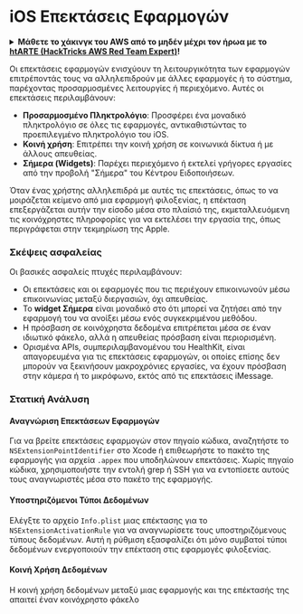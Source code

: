 # iOS Επεκτάσεις Εφαρμογών

<details>

<summary><strong>Μάθετε το χάκινγκ του AWS από το μηδέν μέχρι τον ήρωα με το</strong> <a href="https://training.hacktricks.xyz/courses/arte"><strong>htARTE (HackTricks AWS Red Team Expert)</strong></a><strong>!</strong></summary>

Άλλοι τρόποι για να υποστηρίξετε το HackTricks:

* Εάν θέλετε να δείτε την **εταιρεία σας να διαφημίζεται στο HackTricks** ή να **κατεβάσετε το HackTricks σε μορφή PDF** ελέγξτε τα [**ΣΧΕΔΙΑ ΣΥΝΔΡΟΜΗΣ**](https://github.com/sponsors/carlospolop)!
* Αποκτήστε το [**επίσημο PEASS & HackTricks swag**](https://peass.creator-spring.com)
* Ανακαλύψτε [**The PEASS Family**](https://opensea.io/collection/the-peass-family), τη συλλογή μας από αποκλειστικά [**NFTs**](https://opensea.io/collection/the-peass-family)
* **Συμμετάσχετε** στην 💬 [**ομάδα Discord**](https://discord.gg/hRep4RUj7f) ή στην [**ομάδα telegram**](https://t.me/peass) ή **ακολουθήστε** μας στο **Twitter** 🐦 [**@carlospolopm**](https://twitter.com/hacktricks_live)**.**
* **Μοιραστείτε τα χάκινγκ κόλπα σας υποβάλλοντας PRs** στα αποθετήρια [**HackTricks**](https://github.com/carlospolop/hacktricks) και [**HackTricks Cloud**](https://github.com/carlospolop/hacktricks-cloud) στο github.

</details>

Οι επεκτάσεις εφαρμογών ενισχύουν τη λειτουργικότητα των εφαρμογών επιτρέποντάς τους να αλληλεπιδρούν με άλλες εφαρμογές ή το σύστημα, παρέχοντας προσαρμοσμένες λειτουργίες ή περιεχόμενο. Αυτές οι επεκτάσεις περιλαμβάνουν:

- **Προσαρμοσμένο Πληκτρολόγιο**: Προσφέρει ένα μοναδικό πληκτρολόγιο σε όλες τις εφαρμογές, αντικαθιστώντας το προεπιλεγμένο πληκτρολόγιο του iOS.
- **Κοινή χρήση**: Επιτρέπει την κοινή χρήση σε κοινωνικά δίκτυα ή με άλλους απευθείας.
- **Σήμερα (Widgets)**: Παρέχει περιεχόμενο ή εκτελεί γρήγορες εργασίες από την προβολή "Σήμερα" του Κέντρου Ειδοποιήσεων.

Όταν ένας χρήστης αλληλεπιδρά με αυτές τις επεκτάσεις, όπως το να μοιράζεται κείμενο από μια εφαρμογή φιλοξενίας, η επέκταση επεξεργάζεται αυτήν την είσοδο μέσα στο πλαίσιό της, εκμεταλλευόμενη τις κοινόχρηστες πληροφορίες για να εκτελέσει την εργασία της, όπως περιγράφεται στην τεκμηρίωση της Apple.

### **Σκέψεις ασφαλείας**

Οι βασικές ασφαλείς πτυχές περιλαμβάνουν:

- Οι επεκτάσεις και οι εφαρμογές που τις περιέχουν επικοινωνούν μέσω επικοινωνίας μεταξύ διεργασιών, όχι απευθείας.
- Το **widget Σήμερα** είναι μοναδικό στο ότι μπορεί να ζητήσει από την εφαρμογή του να ανοίξει μέσω ενός συγκεκριμένου μεθόδου.
- Η πρόσβαση σε κοινόχρηστα δεδομένα επιτρέπεται μέσα σε έναν ιδιωτικό φάκελο, αλλά η απευθείας πρόσβαση είναι περιορισμένη.
- Ορισμένα APIs, συμπεριλαμβανομένου του HealthKit, είναι απαγορευμένα για τις επεκτάσεις εφαρμογών, οι οποίες επίσης δεν μπορούν να ξεκινήσουν μακροχρόνιες εργασίες, να έχουν πρόσβαση στην κάμερα ή το μικρόφωνο, εκτός από τις επεκτάσεις iMessage.

### Στατική Ανάλυση

#### **Αναγνώριση Επεκτάσεων Εφαρμογών**

Για να βρείτε επεκτάσεις εφαρμογών στον πηγαίο κώδικα, αναζητήστε το `NSExtensionPointIdentifier` στο Xcode ή επιθεωρήστε το πακέτο της εφαρμογής για αρχεία `.appex` που υποδηλώνουν επεκτάσεις. Χωρίς πηγαίο κώδικα, χρησιμοποιήστε την εντολή grep ή SSH για να εντοπίσετε αυτούς τους αναγνωριστές μέσα στο πακέτο της εφαρμογής.

#### **Υποστηριζόμενοι Τύποι Δεδομένων**

Ελέγξτε το αρχείο `Info.plist` μιας επέκτασης για το `NSExtensionActivationRule` για να αναγνωρίσετε τους υποστηριζόμενους τύπους δεδομένων. Αυτή η ρύθμιση εξασφαλίζει ότι μόνο συμβατοί τύποι δεδομένων ενεργοποιούν την επέκταση στις εφαρμογές φιλοξενίας.

#### **Κοινή Χρήση Δεδομένων**

Η κοινή χρήση δεδομένων μεταξύ μιας εφαρμογής και της επέκτασής της απαιτεί έναν κοινόχρηστο φάκελο
